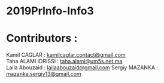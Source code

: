 # 2019PrInfo-Info3

# Contributors :
Kamil CAGLAR : kamilcaglar.contact@gmail.com  
Taha ALAMI IDRISSI : taha.alami@um5s.net.ma  
Laila Abouzaid : lailaabouzaid@gmail.com
Sergiy MAZANKA : mazanka.sergiy13@gmail.com  
